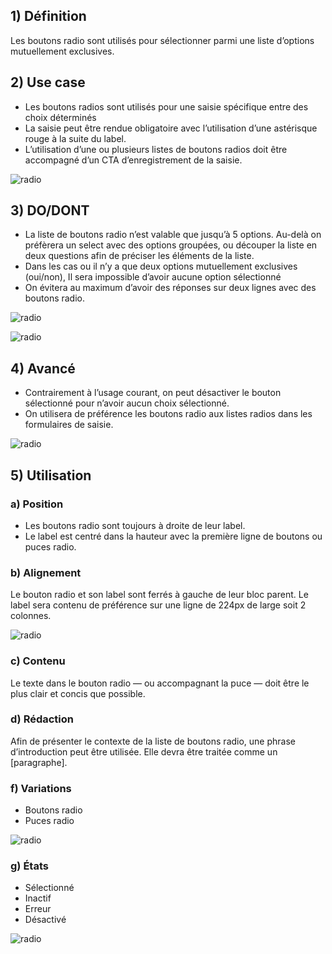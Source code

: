 ## 1) Définition

Les boutons radio sont utilisés pour sélectionner parmi une liste d’options mutuellement exclusives.

## 2) Use case

- Les boutons radios sont utilisés pour une saisie spécifique entre des choix déterminés
- La saisie peut être rendue obligatoire avec l’utilisation d’une astérisque rouge à la suite du label.
- L’utilisation d’une ou plusieurs listes de boutons radios doit être accompagné d’un CTA d’enregistrement de la saisie.

<p><img src="../../assets/images/radio/radio-01.jpg" alt="radio" class="tk-markdown__img-fullscreen" /></p>

## 3) DO/DONT

- La liste de boutons radio n’est valable que jusqu’à 5 options. Au-delà on préfèrera un select avec des options groupées, ou découper la liste en deux questions afin de préciser les éléments de la liste.
- Dans les cas ou il n’y a que deux options mutuellement exclusives (oui/non), Il sera impossible d’avoir aucune option sélectionné
- On évitera au maximum d’avoir des réponses sur deux lignes avec des boutons radio.

<p><img src="../../assets/images/radio/radio-02.jpg" alt="radio" class="tk-markdown__img-fullscreen" /></p>

<p><img src="../../assets/images/radio/radio-03.jpg" alt="radio" class="tk-markdown__img-fullscreen" /></p>

## 4) Avancé

- Contrairement à l’usage courant, on peut désactiver le bouton sélectionné pour n’avoir aucun choix sélectionné.
- On utilisera de préférence les boutons radio aux listes radios dans les formulaires de saisie.

<p><img src="../../assets/images/radio/radio-04.jpg" alt="radio" class="tk-markdown__img-fullscreen" /></p>

## 5) Utilisation

### a) Position

- Les boutons radio sont toujours à droite de leur label.
- Le label est centré dans la hauteur avec la première ligne de boutons ou puces radio.

### b) Alignement

Le bouton radio et son label sont ferrés à gauche de leur bloc parent. Le label sera contenu de préférence sur une ligne de 224px de large soit 2 colonnes.

<p><img src="../../assets/images/radio/radio-05.jpg" alt="radio" class="tk-markdown__img-fullscreen" /></p>

### c) Contenu

Le texte dans le bouton radio — ou accompagnant la puce — doit être le plus clair et concis que possible.

### d) Rédaction

Afin de présenter le contexte de la liste de boutons radio, une phrase d’introduction peut être utilisée. Elle devra être traitée comme un [paragraphe].

### f) Variations

- Boutons radio
- Puces radio

<p><img src="../../assets/images/radio/radio-06.jpg" alt="radio" class="tk-markdown__img-fullscreen" /></p>

### g) États

- Sélectionné
- Inactif
- Erreur
- Désactivé

<p><img src="../../assets/images/radio/radio-07.jpg" alt="radio" class="tk-markdown__img-fullscreen" /></p>
